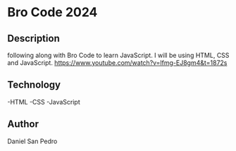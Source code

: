 # Bro Code 2024


## Description

following along with Bro Code to learn JavaScript. I will be using HTML, CSS and JavaScript. 
https://www.youtube.com/watch?v=lfmg-EJ8gm4&t=1872s

## Technology

-HTML
-CSS
-JavaScript

## Author

Daniel San Pedro